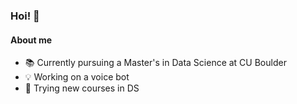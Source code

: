 ### Hoi! 👻

#### About me

- 📚 Currently pursuing a Master's in Data Science at CU Boulder
- 💡 Working on a voice bot
- 🗿 Trying new courses in DS
